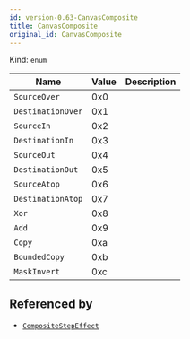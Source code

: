 ```yaml
---
id: version-0.63-CanvasComposite
title: CanvasComposite
original_id: CanvasComposite
---
```


Kind: `enum`

| Name |  Value | Description |
|--|--|--|
|`SourceOver` | 0x0  |  |
|`DestinationOver` | 0x1  |  |
|`SourceIn` | 0x2  |  |
|`DestinationIn` | 0x3  |  |
|`SourceOut` | 0x4  |  |
|`DestinationOut` | 0x5  |  |
|`SourceAtop` | 0x6  |  |
|`DestinationAtop` | 0x7  |  |
|`Xor` | 0x8  |  |
|`Add` | 0x9  |  |
|`Copy` | 0xa  |  |
|`BoundedCopy` | 0xb  |  |
|`MaskInvert` | 0xc  |  |


## Referenced by
- [`CompositeStepEffect`](CompositeStepEffect)

